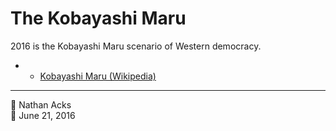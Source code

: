 # The Kobayashi Maru

2016 is the Kobayashi Maru scenario of Western democracy.

* * [Kobayashi Maru (Wikipedia)](https://en.m.wikipedia.org/wiki/Kobayashi_Maru)

- - - -

<span aria-hidden="true">👤</span> Nathan Acks  
<span aria-hidden="true">📅</span> June 21, 2016
